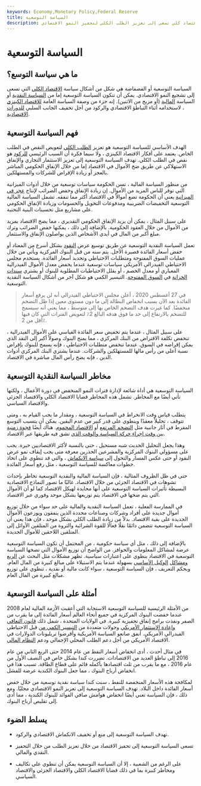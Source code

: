 ```yaml
---
keywords: Economy,Monetary Policy,Federal Reserve
title: السياسة التوسعية
description: السياسة التوسعية هي سياسة اقتصاد كلي تسعى إلى تعزيز الطلب الكلي لتحفيز النمو الاقتصادي.
---
```


# السياسة التوسعية
## ما هي سياسة التوسع؟

السياسة التوسعية أو الفضفاضة هي شكل من أشكال سياسة [الاقتصاد الكلي](/monetarypolicy) التي تسعى إلى تشجيع النمو الاقتصادي. يمكن أن تتكون السياسة التوسعية إما من [السياسة النقدية](/monetarypolicy) أو السياسة [المالية](/fiscalpolicy) (أو مزيج من الاثنين). إنه جزء من وصفة السياسة العامة [للاقتصاد الكينزي](/keynesianeconomics) ، لاستخدامه أثناء التباطؤ الاقتصادي والركود من أجل تخفيف الجانب السلبي [للدورات الاقتصادية](/economic-cycle).

## فهم السياسة التوسعية

الهدف الأساسي للسياسة التوسعية هو تعزيز [الطلب الكلي](/aggregatedemand) لتعويض النقص في الطلب الخاص. يعتمد على أفكار الاقتصاد الكينزي ، ولا سيما فكرة أن السبب الرئيسي [للركود](/recession) هو نقص في الطلب الكلي. تهدف السياسة التوسعية إلى تعزيز الاستثمار التجاري والإنفاق الاستهلاكي عن طريق ضخ الأموال في الاقتصاد إما من خلال الإنفاق الحكومي المباشر بالعجز أو زيادة الإقراض للشركات والمستهلكين.

من منظور السياسة المالية ، تسن الحكومة سياسات توسعية من خلال أدوات الميزانية التي توفر للناس المزيد من الأموال. إن زيادة الإنفاق وخفض الضرائب لإنتاج [عجز في الميزانية](/budget-deficit) يعني أن الحكومة تضع أموالاً في الاقتصاد أكثر مما تنفقه. تشمل السياسة المالية التوسعية التخفيضات الضريبية ومدفوعات التحويل والحسومات وزيادة الإنفاق الحكومي على مشاريع مثل تحسينات البنية التحتية.

على سبيل المثال ، يمكن أن يزيد الإنفاق الحكومي التقديري ، مما يضخ الاقتصاد بمزيد من الأموال من خلال العقود الحكومية. بالإضافة إلى ذلك ، يمكنها خفض الضرائب وترك مبلغ أكبر من المال في أيدي الأشخاص الذين يواصلون الإنفاق والاستثمار.

تعمل السياسة النقدية التوسعية عن طريق توسيع عرض [النقود](/moneysupply) بشكل أسرع من المعتاد أو خفض أسعار الفائدة قصيرة الأجل. يتم سنه من قبل البنوك المركزية ويأتي من خلال عمليات السوق المفتوحة ومتطلبات الاحتياطي وتحديد أسعار الفائدة. يستخدم مجلس الاحتياطي الفيدرالي الأمريكي سياسات توسعية عندما يخفض معدل الأموال الفيدرالية المعياري أو معدل الخصم ، أو يقلل الاحتياطيات المطلوبة للبنوك أو يشتري [سندات الخزانة](/treasurybond) في [السوق المفتوحة](/open-market). التيسير الكمي هو شكل آخر من أشكال السياسة النقدية التوسعية.

> في 27 أغسطس 2020 ، أعلن مجلس الاحتياطي الفيدرالي أنه لن يرفع أسعار الفائدة بعد الآن بسبب انخفاض البطالة إلى ما دون مستوى معين إذا ظل التضخم منخفضًا. كما غيرت هدف التضخم الخاص بها إلى متوسط ، مما يعني أنه سيسمح للتضخم بالارتفاع إلى حد ما فوق هدفه البالغ 2٪ لتعويض الفترات التي كان فيها أقل من 2٪.

>

على سبيل المثال ، عندما يتم تخفيض سعر الفائدة القياسي على الأموال الفيدرالية ، تنخفض تكلفة الاقتراض من البنك المركزي ، مما يمنح البنوك وصولاً أكبر إلى النقد الذي يمكن إقراضه في السوق. عندما تنخفض متطلبات الاحتياطي ، فإنه يسمح للبنوك بإقراض نسبة أعلى من رأس مالها للمستهلكين والشركات. عندما يشتري البنك المركزي أدوات الدين ، فإنه يضخ رأس المال مباشرة في الاقتصاد.

## مخاطر السياسة النقدية التوسعية

السياسة التوسعية هي أداة شائعة لإدارة فترات النمو المنخفض في دورة الأعمال ، ولكنها تأتي أيضًا مع المخاطر. تشمل هذه المخاطر قضايا الاقتصاد الكلي والاقتصاد الجزئي والاقتصاد السياسي.

يتطلب قياس وقت الانخراط في السياسة التوسعية ، ومقدار ما يجب القيام به ، ومتى تتوقف ، تحليلاً معقدًا وينطوي على قدر كبير من عدم اليقين. يمكن أن يتسبب التوسع المفرط في آثار جانبية مثل [التضخم المرتفع](/inflation) أو [الاقتصاد المحموم](/overheated_economy). هناك أيضًا [فجوة زمنية بين وقت إجراء حركة السياسة والوقت الذي](/response_lag) تشق فيه طريقها عبر الاقتصاد.

وهذا يجعل التحليل الحديث شبه مستحيل ، حتى بالنسبة لأكثر الاقتصاديين خبرة. يجب على مسؤولي البنوك المركزية والمشرعين الحذرين معرفة متى يجب إيقاف نمو عرض النقود أو حتى عكس المسار والتحول إلى [سياسة الانكماش](/contractionary-policy) ، والتي قد تنطوي على اتخاذ خطوات معاكسة للسياسة التوسعية ، مثل رفع أسعار الفائدة.

حتى في ظل الظروف المثالية ، فإن السياسة المالية والنقدية التوسعية تخاطر بإحداث تشوهات في الاقتصاد الجزئي من خلال الاقتصاد. غالبًا ما تصور النماذج الاقتصادية البسيطة تأثيرات السياسة التوسعية على أنها محايدة لهيكل الاقتصاد كما لو أن الأموال التي يتم ضخها في الاقتصاد يتم توزيعها بشكل موحد وفوري عبر الاقتصاد.

في الممارسة الفعلية ، تعمل السياسة النقدية والمالية على حد سواء من خلال توزيع أموال جديدة على أفراد وشركات وصناعات محددة الذين ينفقون ويوزعون الأموال الجديدة على بقية الاقتصاد. بدلاً من زيادة الطلب الكلي بشكل موحد ، فإن هذا يعني أن السياسة التوسعية تتضمن دائمًا نقلًا فعالًا للقوة الشرائية والثروة من المتلقين الأوائل إلى المتلقين اللاحقين للأموال الجديدة.

بالإضافة إلى ذلك ، مثل أي سياسة حكومية ، من المحتمل أن تكون السياسة التوسعية عرضة لمشاكل المعلومات والحوافز. من الواضح أن توزيع الأموال التي تضخها السياسة التوسعية في الاقتصاد ينطوي على اعتبارات سياسية. تظهر مشكلات مثل البحث عن [الريع](/rentseeking) [ومشاكل](/principal-agent-problem) [الوكيل الأساسي](/principal-agent-problem) بسهولة عندما يتم الاستيلاء على مبالغ كبيرة من المال العام. وبحكم التعريف ، فإن السياسة التوسعية ، سواء كانت مالية أو نقدية ، تنطوي على توزيع مبالغ كبيرة من المال العام.

## أمثلة على السياسة التوسعية

من الأمثلة الرئيسية للسياسة التوسعية الاستجابة التي أعقبت الأزمة المالية لعام 2008 عندما خفضت البنوك المركزية في جميع أنحاء العالم أسعار الفائدة إلى ما يقرب من الصفر ونفذت برامج إنفاق تحفيزية كبيرة. في الولايات المتحدة ، شمل ذلك [قانون التعافي وإعادة الاستثمار الأمريكي](/american-recovery-and-reinvestment-act) وجولات متعددة من [التيسير الكمي من](/quantitative-easing) قبل الاحتياطي الفيدرالي الأمريكي. أنفق صانعو السياسة الأمريكية وأقرضوا تريليونات الدولارات في الاقتصاد الأمريكي من أجل دعم الطلب المحلي الإجمالي ودعم [النظام المالي](/financial-system).

في مثال أحدث ، أدى انخفاض أسعار النفط من عام 2014 حتى الربع الثاني من عام 2016 إلى تباطؤ العديد من الاقتصادات. تضررت كندا بشكل خاص في النصف الأول من عام 2016 ، مع ما يقرب من ثلث اقتصادها بأكمله قائم على قطاع الطاقة. تسبب هذا في انخفاض أرباح البنوك ، مما جعل البنوك الكندية عرضة للفشل.

لمكافحة هذه الأسعار المنخفضة للنفط ، سنت كندا سياسة نقدية توسعية من خلال خفض أسعار الفائدة داخل البلاد. تهدف السياسة التوسعية إلى تعزيز النمو الاقتصادي محليًا. ومع ذلك ، فإن السياسة تعني أيضًا انخفاض هوامش صافي الفوائد للبنوك الكندية ، مما أدى إلى تقليص أرباح البنوك.

## يسلط الضوء

- تهدف السياسة التوسعية إلى منع أو تخفيف الانكماش الاقتصادي والركود.

- تسعى السياسة التوسعية إلى تحفيز الاقتصاد من خلال تعزيز الطلب من خلال التحفيز النقدي والمالي.

- على الرغم من الشعبية ، إلا أن السياسة التوسعية يمكن أن تنطوي على تكاليف ومخاطر كبيرة بما في ذلك قضايا الاقتصاد الكلي والاقتصاد الجزئي والاقتصاد السياسي.

